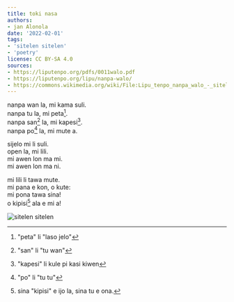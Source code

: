 ```yaml
---
title: toki nasa
authors:
- jan Alonola
date: '2022-02-01'
tags:
- 'sitelen sitelen'
- 'poetry'
license: CC BY-SA 4.0
sources:
- https://liputenpo.org/pdfs/0011walo.pdf
- https://liputenpo.org/lipu/nanpa-walo/
- https://commons.wikimedia.org/wiki/File:Lipu_tenpo_nanpa_walo_-_sitelen_sitelen.png
---
```


nanpa wan la, mi kama suli.  
nanpa tu la, mi peta[^1].  
nanpa san[^2] la, mi kapesi[^3].  
nanpa po[^4] la, mi mute a.

sijelo mi li suli.  
open la, mi lili.  
mi awen lon ma mi.  
mi awen lon ma ni.

mi lili li tawa mute.  
mi pana e kon, o kute:  
mi pona tawa sina!  
o kipisi[^5] ala e mi a!

[^1]: "peta" li "laso jelo"
[^2]: "san" li "tu wan"
[^3]: "kapesi" li kule pi kasi kiwen
[^4]: "po" li "tu tu"
[^5]: sina "kipisi" e ijo la, sina tu e ona.

![sitelen sitelen](https://upload.wikimedia.org/wikipedia/commons/4/42/Lipu_tenpo_nanpa_walo_-_sitelen_sitelen.png)